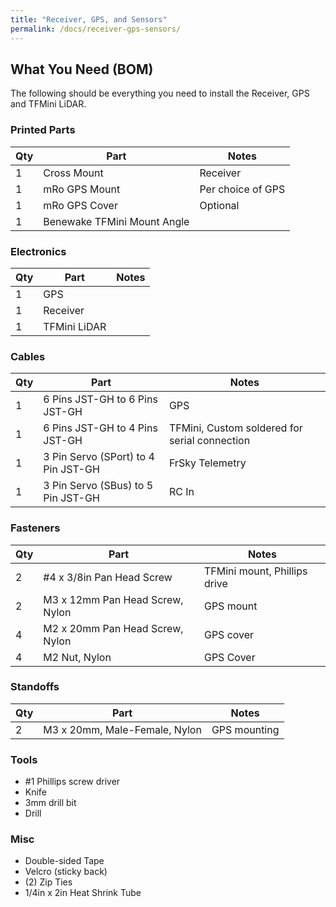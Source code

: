 ```yaml
---
title: "Receiver, GPS, and Sensors"
permalink: /docs/receiver-gps-sensors/
---
```


## What You Need (BOM)
The following should be everything you need to install the Receiver, GPS and TFMini LiDAR.

### Printed Parts

Qty | Part | Notes 
---|---|---
1 | Cross Mount | Receiver
1 | mRo GPS Mount | Per choice of GPS 
1 | mRo GPS Cover | Optional 
1 | Benewake TFMini Mount Angle |  

### Electronics

Qty | Part | Notes 
---|---|---
1 | GPS |
1 | Receiver |
1 | TFMini LiDAR |


### Cables

Qty | Part | Notes 
---|---|---
1 | 6 Pins JST-GH to 6 Pins JST-GH | GPS
1 | 6 Pins JST-GH to 4 Pins JST-GH | TFMini, Custom soldered for serial connection
1 | 3 Pin Servo (SPort) to 4 Pin JST-GH  | FrSky Telemetry
1 | 3 Pin Servo (SBus) to  5 Pin JST-GH | RC In

### Fasteners

Qty | Part | Notes 
---|---|---
2 | #4 x 3/8in Pan Head Screw | TFMini mount, Phillips drive 
2 | M3 x 12mm Pan Head Screw, Nylon | GPS mount
4 | M2 x 20mm Pan Head Screw, Nylon | GPS cover
4 | M2 Nut, Nylon | GPS Cover


### Standoffs

Qty | Part | Notes 
---|---|---
2 | M3 x 20mm, Male-Female, Nylon | GPS mounting 

### Tools
- #1 Phillips screw driver
- Knife
- 3mm drill bit 
- Drill 

### Misc
- Double-sided Tape
- Velcro (sticky back)
- (2) Zip Ties
- 1/4in x 2in Heat Shrink Tube